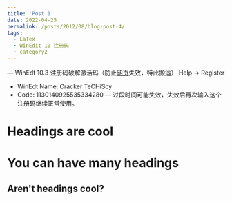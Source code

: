 ```yaml
---
title: 'Post 1'
date: 2022-04-25
permalink: /posts/2012/08/blog-post-4/
tags:
  - LaTex
  - WinEdit 10 注册码
  - category2
---
```


— WinEdt 10.3 注册码破解激活码（防止[网页](https://www.twblogs.net/a/5ca68137bd9eee5b1a074232/?lang=zh-cn)失效，特此搬运）
  Help -> Register 
 - WinEdt Name: Cracker TeCHiScy
 - Code: 1130140925535334280 
— 过段时间可能失效，失效后再次输入这个注册码继续正常使用。

Headings are cool
======

You can have many headings
======

Aren't headings cool?
------
